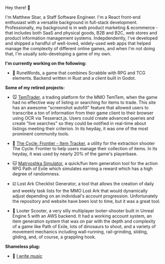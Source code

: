 Hey there! 👋

I'm Matthew Sbar, a Staff Software Engineer. I'm a React front-end enthusiast with a versatile background in full-stack development. Professionally, my background is in web product marketing & ecommerce - that includes both SaaS and physical goods, B2B and B2C, web stores and product information management systems. Indepdendently, I've developed and shipped a handful of well-loved, widely-used web apps that helped manage the complexity of different online games, and when I'm not doing that, I'm usually solo-developing a game of my own.


**I'm currently working on the following:**

- 🔡 RuneWords, a game that combines Scrabble with RPG and TCG elements. Backend written in Rust and a client built in Godot.

**Some of my retired projects:**

- 🐭 [TemTrader](https://temtrader.back4app.io/), a trading platform for the MMO TemTem, when the game had no effective way of listing or searching for items to trade. This site has an awesome "screenshot autofill" feature that allowed users to transcribe a ton of information from their game client to their browser using OCR via Tesseract.js. Users could create advanced queries and create "live searches" so they could be notified in real-time about listings meeting their criterion. In its heyday, it was one of the most prominent community tools.

- 🔫 [The Cycle: Frontier - Item Tracker](https://matthewsbar.github.io/cycle-frontier-item-tracker/), a utility for the extraction shooter The Cycle: Frontier to help users manage their collection of items. In its heyday, it was used by nearly 20% of the game's playerbase.

- 🐱 [Matryoshka Simulator](https://matthewsbar.github.io/matryoshka-simulator/), a quick/fun item generation tool for the action RPG Path of Exile which simulates earning a reward which has a high degree of randomness.

- ☑️ Lost Ark Checklist Generator, a tool that allows the creation of daily and weekly task lists for the MMO Lost Ark that would dynamically adjust depending on an individual's account progression. Unfortunately the repository and website have been lost to time, but it was a great tool.

- 🛴 Looter Scooter, a very silly multiplayer looter-shooter built in Unreal Engine 5 with an AWS backend. It had a working account system, an item generation system that was on par with the depth and complexity of a game like Path of Exile, lots of dinosaurs to shoot, and a variety of movement mechanics including wall-running, rail-grinding, sliding, gliding, and, of course, a grappling hook.


**Shameless plug:**

- 🎵 [I write music](https://vedgy.bandcamp.com/)
